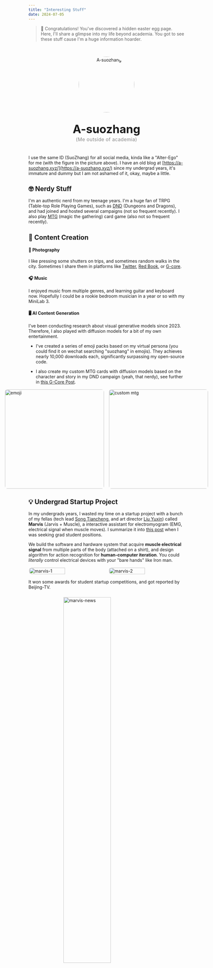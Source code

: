 ```yaml
---
title: "Interesting Stuff"
date: 2024-07-05
---
```


> 🎁 Congratulations! You've discovered a hidden easter egg page. Here, I'll share a glimpse into my life beyond academia. You got to see these stuff cause I'm a huge information hoarder. 

<div style="text-align: center; margin-top: 48px; margin-bottom: 40px;">
  <img src="/media/icon.png" alt="A-suozhang" style="width: 180px; height: 180px; border-radius: 50%; display: block; margin: 0 auto 32px auto;" />
  <div style="font-size: 2.6em; font-weight: bold; margin-bottom: 2px;">A-suozhang</div>
  <div style="font-size: 1.1em; color: #888; font-weight: 400; letter-spacing: 0.5px; margin-top: 0;">(Me outside of academia)</div>
</div>

I use the same ID (SuoZhang) for all social media, kinda like a "Alter-Ego" for me (with the figure in the picture above). I have an old blog at [https://a-suozhang.xyz/](https://a-suozhang.xyz/) since my undergrad years, it's immature and dummy but I am not ashamed of it, okay, maybe a little. 


## 🤓 Nerdy Stuff

I'm an authentic nerd from my teenage years. I'm a huge fan of TRPG (Table-top Role Playing Games), such as [DND](https://www.dndbeyond.com/) (Dungeons and Dragons), and had joined and hosted several campaigns (not so frequent recently). I also play [MTG](https://magic.wizards.com/en) (magic the gathering) card game (also not so frequent recently).  


## 📝 Content Creation

#### 📸 Photography

I like pressing some shutters on trips, and sometimes random walks in the city. Sometimes I share them in platforms like [Twitter](https://x.com/A_Suozhang98), [Red Book](https://www.xiaohongshu.com/user/profile/5ef54e050000000001002087), or [G-core](https://www.gcores.com/articles/146575).


#### 🎧 Music

I enjoyed music from multiple genres, and learning guitar and keyboard now. Hopefully I could be a rookie bedroom musician in a year or so with my MiniLab 3. 


#### 🖥️ AI Content Generation

I've been conducting research about visual generative models since 2023. Therefore, I also played with diffusion models for a bit of my own entertainment.

- I've created a series of emoji packs based on my virtual persona (you could find it on wechat searching "suozhang" in emojis). They achieves nearly 10,000 downloads each, significantly surpassing my open-source code.  

- I also create my custom MTG cards with diffusion models based on the character and story in my DND campaign (yeah, that nerdy), see further in [this G-Core Post](https://www.gcores.com/talks/631809).


<div style="display: flex; justify-content: center; align-items: flex-start; gap: 16px; margin: 16px 0;">
  <img src="/media/interesting_stuff/emoji.png" alt="emoji" style="height:320px; width:auto; border-radius: 8px;" />
  <img src="/media/interesting_stuff/custom_mtg.jpg" alt="custom mtg" style="height:320px; width:auto; border-radius: 8px;" />
</div>




## 💡 Undergrad Startup Project

In my undergrads years, I wasted my time on a startup project with a bunch of my fellas (tech lead [Song Tiancheng](https://github.com/rotom407?tab=followers), and art director [Liu Yuxin](https://github.com/Ryushane)) called **Marvis** (Jarvis + Muscle), a interactive assistant for electromyogram (EMG, electrical signal when muscle moves). I summarize it into [this post](https://mp.weixin.qq.com/s/Bqr8Ioa_wCNGJYN-u1t8GQ) when I was seeking grad student positions. 

We build the software and hardware system that acquire **muscle electrical signal** from multiple parts of the body (attached on a shirt), and design algorithm for action recognition for **human-computer iteration**. You could *literally* control electrical devices with your "bare hands" like Iron man. 

<div style="display: flex; justify-content: center; gap: 16px; margin: 16px 0;">
  <img src="/media/interesting_stuff/marvis-1.png" alt="marvis-1" style="width:48%; max-width:400px; border-radius: 8px;" />
  <img src="/media/interesting_stuff/marvis-2.png" alt="marvis-2" style="width:48%; max-width:400px; border-radius: 8px;" />
</div>

It won some awards for student startup competitions, and got reported by Beijing-TV.

<img src="/media/interesting_stuff/marvis-news.png" alt="marvis-news" style="width:55%; display:block; margin: 24px auto;" />

We also have a cool demo video here, If you are interested: 

<video src="/media/interesting_stuff/marvis.mp4" controls style="width:100%; display:block; margin: 24px auto; border-radius: 8px;">
  您的浏览器不支持 video 标签。
</video>

